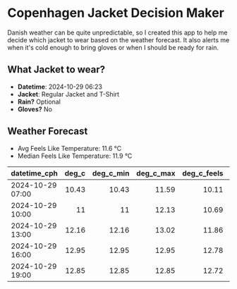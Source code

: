 
# Copenhagen Jacket Decision Maker

Danish weather can be quite unpredictable, so I created this app to help me decide which jacket to wear based on the weather forecast. 
It also alerts me when it's cold enough to bring gloves or when I should be ready for rain.

## What Jacket to wear?

- **Datetime**: 2024-10-29 06:23
- **Jacket**: Regular Jacket and T-Shirt
- **Rain?** Optional
- **Gloves?** No

## Weather Forecast
- Avg Feels Like Temperature: 11.6 °C
- Median Feels Like Temperature: 11.9 °C

| datetime_cph     |   deg_c |   deg_c_min |   deg_c_max |   deg_c_feels | weather   | wind   | rain   |
|:-----------------|--------:|------------:|------------:|--------------:|:----------|:-------|:-------|
| 2024-10-29 07:00 |   10.43 |       10.43 |       11.59 |         10.11 | Clouds    | Low    | None   |
| 2024-10-29 10:00 |   11    |       11    |       12.13 |         10.69 | Clouds    | Low    | None   |
| 2024-10-29 13:00 |   12.16 |       12.16 |       13.02 |         11.86 | Clouds    | Low    | None   |
| 2024-10-29 16:00 |   12.95 |       12.95 |       12.95 |         12.78 | Clouds    | Low    | None   |
| 2024-10-29 19:00 |   12.85 |       12.85 |       12.85 |         12.72 | Rain      | Low    | Low    |
        